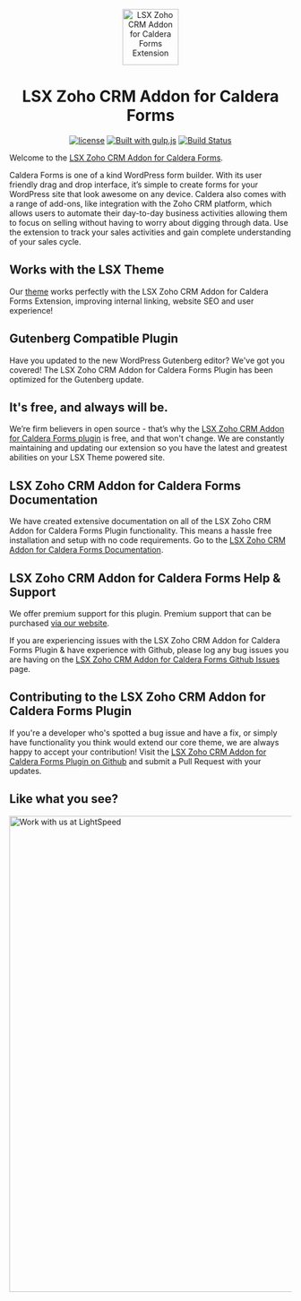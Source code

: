 <p align="center"><a target="_blank" href="https://lsx.lsdev.biz/"><img width="100px;" src="https://lsx.lsdev.biz/wp-content/uploads/2019/03/caldera-forms-zoho-crm-integration.png" alt="LSX Zoho CRM Addon for Caldera Forms Extension"></a>
</p>
<h1 align="center">LSX Zoho CRM Addon for Caldera Forms</h1>

<p align="center">
	<a href="https://www.gnu.org/licenses/gpl-3.0.en.html"><img src="https://poser.pugx.org/woocommerce/woocommerce/license" alt="license"></a>
    <a href="http://gulpjs.com/"><img src="https://img.shields.io/badge/built%20with-gulp.js-green.svg" alt="Built with gulp.js"></a>
  	<a href="https://travis-ci.org/github/lightspeeddevelopment/cf-zoho/"><img src="https://travis-ci.org/lightspeeddevelopment/cf-zoho.svg?branch=master" alt="Build Status"></a>
</p>

Welcome to the [LSX Zoho CRM Addon for Caldera Forms](https://lsx.lsdev.biz/extensions/cf-zoho-integration/).

Caldera Forms is one of a kind WordPress form builder. With its user friendly drag and drop interface, it’s simple to create forms for your WordPress site that look awesome on any device. Caldera also comes with a range of add-ons, like integration with the Zoho CRM platform, which allows users to automate their day-to-day business activities allowing them to focus on selling without having to worry about digging through data. Use the extension to track your sales activities and gain complete understanding of your sales cycle.

## Works with the LSX Theme
Our  [theme](https://lsx.lsdev.biz/) works perfectly with the LSX Zoho CRM Addon for Caldera Forms Extension, improving internal linking, website SEO and user experience!

## Gutenberg Compatible Plugin
Have you updated to the new WordPress Gutenberg editor? We've got you covered! The LSX Zoho CRM Addon for Caldera Forms Plugin has been optimized for the Gutenberg update.

## It's free, and always will be.
We’re firm believers in open source - that’s why the [LSX Zoho CRM Addon for Caldera Forms plugin](https://lsx.lsdev.biz/extensions/cf-zoho-integration/) is free, and that won't change. We are constantly maintaining and updating our extension so you have the latest and greatest abilities on your LSX Theme powered site.

## LSX Zoho CRM Addon for Caldera Forms Documentation

We have created extensive documentation on all of the LSX Zoho CRM Addon for Caldera Forms Plugin functionality. This means a hassle free installation and setup with no code requirements. Go to the [LSX Zoho CRM Addon for Caldera Forms Documentation](https://lsx.lsdev.biz/extensions/cf-zoho-integration/).

## LSX Zoho CRM Addon for Caldera Forms Help & Support

We offer premium support for this plugin. Premium support that can be purchased [via our website](https://www.lsdev.biz/services/support/).

If you are experiencing issues with the LSX Zoho CRM Addon for Caldera Forms Plugin & have experience with Github, please log any bug issues you are having on the [LSX Zoho CRM Addon for Caldera Forms Github Issues](https://github.com/lightspeeddevelopment/cf-zoho) page.

## Contributing to the LSX Zoho CRM Addon for Caldera Forms Plugin

If you're a developer who's spotted a bug issue and have a fix, or simply have functionality you think would extend our core theme, we are always happy to accept your contribution! Visit the [LSX Zoho CRM Addon for Caldera Forms Plugin on Github](https://github.com/lightspeeddevelopment/cf-zoho) and submit a Pull Request with your updates.

## Like what you see?
<a href="https://www.lsdev.biz/contact/"><img src="https://www.lsdev.biz/wp-content/uploads/2020/02/work-with-lightspeed.png" width="850" alt="Work with us at LightSpeed"></a>
